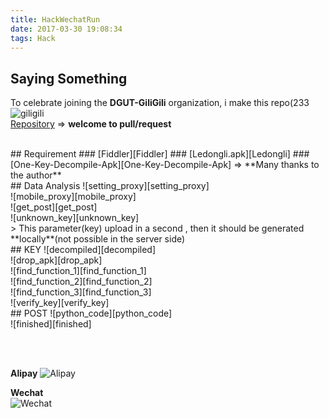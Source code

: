 ```yaml
---
title: HackWechatRun
date: 2017-03-30 19:08:34
tags: Hack
---
```


## Saying Something
To celebrate joining the **DGUT-GiliGili** organization, i make this repo(233
![giligili][giligili]
<br>
[Repository][repository] => **welcome to pull/request**
<!--more-->

<br>
## Requirement
### [Fiddler][Fiddler]
### [Ledongli.apk][Ledongli]
### [One-Key-Decompile-Apk][One-Key-Decompile-Apk] => **Many thanks to the author**

<br>
## Data Analysis
![setting_proxy][setting_proxy]
<br>
![mobile_proxy][mobile_proxy]
<br>
![get_post][get_post]
<br>
![unknown_key][unknown_key]
<br>
> This parameter(key) upload in a second , then it should be generated **locally**(not possible in the server side)

<br>
## KEY
![decompiled][decompiled]
<br>
![drop_apk][drop_apk]
<br>
![find_function_1][find_function_1]
<br>
![find_function_2][find_function_2]
<br>
![find_function_3][find_function_3]
<br>
![verify_key][verify_key]

<br>
## POST
![python_code][python_code]
<br>
![finished][finished]

<br><br>

**Alipay** 
![Alipay][Alipay]

**Wechat**  
![Wechat][Wechat]

[Alipay]: https://of4jd0bcc.qnssl.com/Blog/%E6%89%93%E8%B5%8F/alipay/shakalaka_ailipay.gif?imageView2/1/w/200/h/200
[Wechat]: https://of4jd0bcc.qnssl.com/Blog/%E6%89%93%E8%B5%8F/wechat/patapon_wechat.gif?imageView2/1/w/200/h/200

[repository]: https://github.com/Evilmass/HackWechatRun
[giligili]: https://of4jd0bcc.qnssl.com/HackWechatRun/giligili.png
[Fiddler]: https://www.telerik.com/download/fiddler
[Ledongli]: http://ledongli.cn/officialWebsite/index_mobile.html
[One-Key-Decompile-Apk]: https://of4jd0bcc.qnssl.com/HackWechatRun/One-Key-Decompile-Apk.png 
[setting_proxy]: https://of4jd0bcc.qnssl.com/HackWechatRun/setting_proxy.png
[mobile_proxy]: https://of4jd0bcc.qnssl.com/HackWechatRun/mobile_proxy.jpg?imageView2/1/w/500/h/960
[decompiled]: https://of4jd0bcc.qnssl.com/HackWechatRun/decompiled.png
[get_post]: https://of4jd0bcc.qnssl.com/HackWechatRun/get_post.png
[unknown_key]: https://of4jd0bcc.qnssl.com/HackWechatRun/unknown_key.png
[find_function_1]: https://of4jd0bcc.qnssl.com/HackWechatRun/find_function_1.png
[find_function_2]: https://of4jd0bcc.qnssl.com/HackWechatRun/find_function_2.png
[find_function_3]: https://of4jd0bcc.qnssl.com/HackWechatRun/find_function_3.png
[drop_apk]: https://of4jd0bcc.qnssl.com/HackWechatRun/drop_apk.png
[verify_key]: https://of4jd0bcc.qnssl.com/HackWechatRun/verify_key.png
[python_code]: https://of4jd0bcc.qnssl.com/HackWechatRun/python_code.png
[finished]: https://of4jd0bcc.qnssl.com/HackWechatRun/finished.png